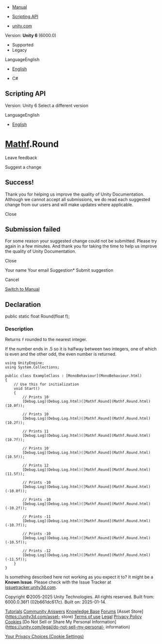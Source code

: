 [ ]()

  * [Manual](../Manual/index.html)
  * [Scripting API](../ScriptReference/index.html)

  * [unity.com](https://unity.com/)

Version: **Unity 6** (6000.0)

  * Supported
  * Legacy

LanguageEnglish

  * [English]()

  * C#

[ ](https://docs.unity3d.com)

## Scripting API

Version: Unity 6 Select a different version

LanguageEnglish

  * [English]()

#  [Mathf](Mathf.html).Round

Leave feedback

Suggest a change

## Success!

Thank you for helping us improve the quality of Unity Documentation. Although
we cannot accept all submissions, we do read each suggested change from our
users and will make updates where applicable.

Close

## Submission failed

For some reason your suggested change could not be submitted. Please <a>try
again</a> in a few minutes. And thank you for taking the time to help us
improve the quality of Unity Documentation.

Close

Your name Your email Suggestion* Submit suggestion

Cancel

[Switch to Manual](../Manual/class-Mathf.html "Go to Mathf Component in the
Manual")

## Declaration

public static float Round(float f);

### Description

Returns `f` rounded to the nearest integer.

If the number ends in .5 so it is halfway between two integers, one of which
is even and the other odd, the even number is returned.

    
    
    using UnityEngine;
    using System.Collections;  
      
    public class ExampleClass : [MonoBehaviour](MonoBehaviour.html)
    {
        // Use this for initialization
        void Start()
        {
            // Prints 10
            [Debug.Log](Debug.Log.html)([Mathf.Round](Mathf.Round.html)(10.0f));  
      
            // Prints 10
            [Debug.Log](Debug.Log.html)([Mathf.Round](Mathf.Round.html)(10.2f));  
      
            // Prints 11
            [Debug.Log](Debug.Log.html)([Mathf.Round](Mathf.Round.html)(10.7f));  
      
            // Prints 10
            [Debug.Log](Debug.Log.html)([Mathf.Round](Mathf.Round.html)(10.5f));  
      
            // Prints 12
            [Debug.Log](Debug.Log.html)([Mathf.Round](Mathf.Round.html)(11.5f));  
      
            // Prints -10
            [Debug.Log](Debug.Log.html)([Mathf.Round](Mathf.Round.html)(-10.0f));  
      
            // Prints -10
            [Debug.Log](Debug.Log.html)([Mathf.Round](Mathf.Round.html)(-10.2f));  
      
            // Prints -11
            [Debug.Log](Debug.Log.html)([Mathf.Round](Mathf.Round.html)(-10.7f));  
      
            // Prints -10
            [Debug.Log](Debug.Log.html)([Mathf.Round](Mathf.Round.html)(-10.5f));  
      
            // Prints -12
            [Debug.Log](Debug.Log.html)([Mathf.Round](Mathf.Round.html)(-11.5f));
        }
    }
    

Is something described here not working as you expect it to? It might be a
**Known Issue**. Please check with the Issue Tracker at
[issuetracker.unity3d.com](https://issuetracker.unity3d.com).

Copyright ©2005-2025 Unity Technologies. All rights reserved. Built from:
6000.0.36f1 (02b661dc617c). Built on: 2025-01-14.

[Tutorials](https://unity3d.com/learn) [Community
Answers](https://answers.unity3d.com) [Knowledge
Base](https://support.unity3d.com/hc/en-us)
[Forums](https://forum.unity3d.com) [Asset Store](https://unity3d.com/asset-
store) [Terms of use](https://docs.unity3d.com/Manual/TermsOfUse.html)
[Legal](https://unity.com/legal) [Privacy
Policy](https://unity.com/legal/privacy-policy)
[Cookies](https://unity.com/legal/cookie-policy) [Do Not Sell or Share My
Personal Information](https://unity.com/legal/do-not-sell-my-personal-
information)

[Your Privacy Choices (Cookie Settings)](javascript:void\(0\);)

